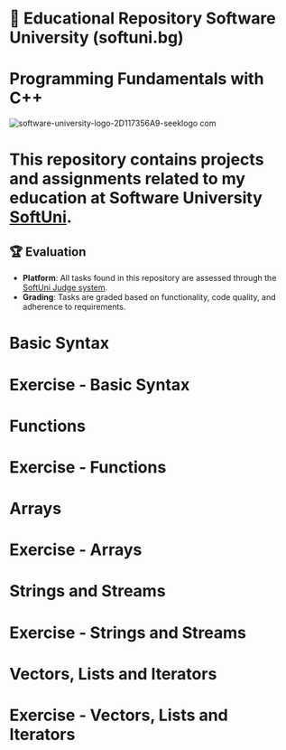 # 📘 Educational Repository Software University (softuni.bg)
#  Programming Fundamentals with C++

![software-university-logo-2D117356A9-seeklogo com](https://github.com/svetlanasieber/Programming-Fundamentals-with-Cpp/assets/135451084/d9e59faa-6830-418c-b426-2189bc817d13)





# This repository contains projects and assignments related to my education at Software University [**SoftUni**](https://softuni.bg/).




## 🏆 Evaluation

- **Platform**: All tasks found in this repository are assessed through the [SoftUni Judge system](https://judge.com).
- **Grading**: Tasks are graded based on functionality, code quality, and adherence to requirements.





# Basic Syntax
# Exercise - Basic Syntax
# Functions
# Exercise - Functions
# Arrays
# Exercise - Arrays
# Strings and Streams
# Exercise - Strings and Streams
# Vectors, Lists and Iterators
# Exercise - Vectors, Lists and Iterators

